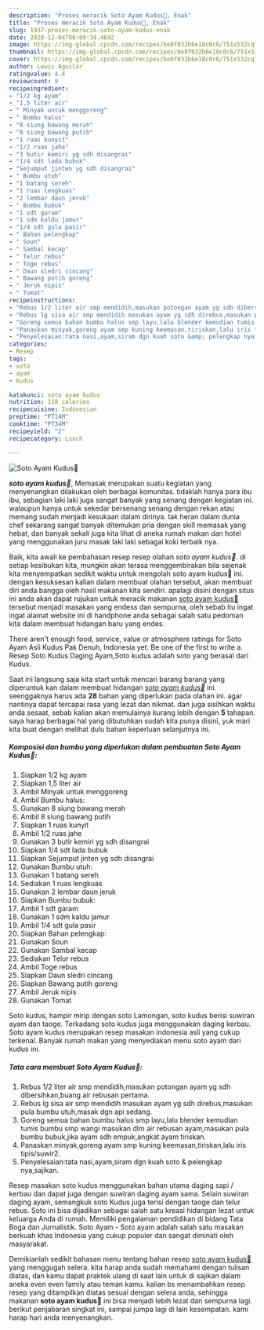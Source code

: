 ```yaml
---
description: "Proses meracik Soto Ayam Kudus🍂, Enak"
title: "Proses meracik Soto Ayam Kudus🍂, Enak"
slug: 1937-proses-meracik-soto-ayam-kudus-enak
date: 2020-12-04T06:09:34.469Z
image: https://img-global.cpcdn.com/recipes/be8f032b6e18c0c6/751x532cq70/soto-ayam-kudus🍂-foto-resep-utama.jpg
thumbnail: https://img-global.cpcdn.com/recipes/be8f032b6e18c0c6/751x532cq70/soto-ayam-kudus🍂-foto-resep-utama.jpg
cover: https://img-global.cpcdn.com/recipes/be8f032b6e18c0c6/751x532cq70/soto-ayam-kudus🍂-foto-resep-utama.jpg
author: Lewis Aguilar
ratingvalue: 4.4
reviewcount: 9
recipeingredient:
- "1/2 kg ayam"
- "1,5 liter air"
- " Minyak untuk menggoreng"
- " Bumbu halus"
- "8 siung bawang merah"
- "8 siung bawang putih"
- "1 ruas kunyit"
- "1/2 ruas jahe"
- "3 butir kemiri yg sdh disangrai"
- "1/4 sdt lada bubuk"
- "Sejumput jinten yg sdh disangrai"
- " Bumbu utuh"
- "1 batang sereh"
- "1 ruas lengkuas"
- "2 lembar daun jeruk"
- " Bumbu bubuk"
- "1 sdt garam"
- "1 sdm kaldu jamur"
- "1/4 sdt gula pasir"
- " Bahan pelengkap"
- " Soun"
- " Sambal kecap"
- " Telur rebus"
- " Toge rebus"
- " Daun sledri cincang"
- " Bawang putih goreng"
- " Jeruk nipis"
- " Tomat"
recipeinstructions:
- "Rebus 1/2 liter air smp mendidih,masukan potongan ayam yg sdh dibersihkan,buang air rebusan pertama."
- "Rebus lg sisa air smp mendidih masukan ayam yg sdh direbus,masukan pula bumbu utuh,masak dgn api sedang."
- "Goreng semua bahan bumbu halus smp layu,lalu blender kemudian tumis bumbu smp wangi masukan dlm air rebusan ayam,masukan pula bumbu bubuk,jika ayam sdh empuk,angkat ayam tiriskan."
- "Panaskan minyak,goreng ayam smp kuning keemasan,tiriskan,lalu iris tipis/suwir2."
- "Penyelesaian:tata nasi,ayam,siram dgn kuah soto &amp; pelengkap nya,sajikan."
categories:
- Resep
tags:
- soto
- ayam
- kudus

katakunci: soto ayam kudus 
nutrition: 118 calories
recipecuisine: Indonesian
preptime: "PT14M"
cooktime: "PT34M"
recipeyield: "2"
recipecategory: Lunch

---
```



![Soto Ayam Kudus🍂](https://img-global.cpcdn.com/recipes/be8f032b6e18c0c6/751x532cq70/soto-ayam-kudus🍂-foto-resep-utama.jpg)

<b><i>soto ayam kudus🍂</i></b>, Memasak merupakan suatu kegiatan yang menyenangkan dilakukan oleh berbagai komunitas. tidaklah hanya para ibu ibu, sebagian laki laki juga sangat banyak yang senang dengan kegiatan ini. walaupun hanya untuk sekedar bersenang senang dengan rekan atau memang sudah menjadi kesukaan dalam dirinya. tak heran dalam dunia chef sekarang sangat banyak ditemukan pria dengan skill memasak yang hebat, dan banyak sekali juga kita lihat di aneka rumah makan dan hotel yang menggunakan juru masak laki laki sebagai koki terbaik nya.

Baik, kita awali ke pembahasan resep resep olahan <i>soto ayam kudus🍂</i>. di setiap kesibukan kita, mungkin akan terasa menggembirakan bila sejenak kita menyempatkan sedikit waktu untuk mengolah soto ayam kudus🍂 ini. dengan kesuksesan kalian dalam membuat olahan tersebut, akan membuat diri anda bangga oleh hasil makanan kita sendiri. apalagi disini dengan situs ini anda akan dapat rujukan untuk meracik makanan <u>soto ayam kudus🍂</u> tersebut menjadi masakan yang endess dan sempurna, oleh sebab itu ingat ingat alamat website ini di handphone anda sebagai salah satu pedoman kita dalam membuat hidangan baru yang endes.

There aren&#39;t enough food, service, value or atmosphere ratings for Soto Ayam Asli Kudus Pak Denuh, Indonesia yet. Be one of the first to write a. Resep Soto Kudus Daging Ayam,Soto kudus adalah soto yang berasal dari Kudus.


Saat ini langsung saja kita start untuk mencari barang barang yang diperuntuk kan dalam membuat hidangan <u><i>soto ayam kudus🍂</i></u> ini. seenggaknya harus ada <b>28</b> bahan yang diperlukan pada olahan ini. agar nantinya dapat tercapai rasa yang lezat dan nikmat. dan juga sisihkan waktu anda sesaat, sebab kalian akan memulainya kurang lebih dengan <b>5</b> tahapan. saya harap berbagai hal yang dibutuhkan sudah kita punya disini, yuk mari kita buat dengan melihat dulu bahan keperluan selanjutnya ini.

<!--inarticleads1-->

##### Komposisi dan bumbu yang diperlukan dalam pembuatan Soto Ayam Kudus🍂:

1. Siapkan 1/2 kg ayam
1. Siapkan 1,5 liter air
1. Ambil  Minyak untuk menggoreng
1. Ambil  Bumbu halus:
1. Gunakan 8 siung bawang merah
1. Ambil 8 siung bawang putih
1. Siapkan 1 ruas kunyit
1. Ambil 1/2 ruas jahe
1. Gunakan 3 butir kemiri yg sdh disangrai
1. Siapkan 1/4 sdt lada bubuk
1. Siapkan Sejumput jinten yg sdh disangrai
1. Gunakan  Bumbu utuh:
1. Gunakan 1 batang sereh
1. Sediakan 1 ruas lengkuas
1. Gunakan 2 lembar daun jeruk
1. Siapkan  Bumbu bubuk:
1. Ambil 1 sdt garam
1. Gunakan 1 sdm kaldu jamur
1. Ambil 1/4 sdt gula pasir
1. Siapkan  Bahan pelengkap:
1. Gunakan  Soun
1. Gunakan  Sambal kecap
1. Sediakan  Telur rebus
1. Ambil  Toge rebus
1. Siapkan  Daun sledri cincang
1. Siapkan  Bawang putih goreng
1. Ambil  Jeruk nipis
1. Gunakan  Tomat


Soto kudus, hampir mirip dengan soto Lamongan, soto kudus berisi suwiran ayam dan taoge. Terkadang soto kudus juga menggunakan daging kerbau. Soto ayam kudus merupakan resep masakan indonesia asli yang cukup terkenal. Banyak rumah makan yang menyediakan menu soto ayam dari kudus ini. 

<!--inarticleads2-->

##### Tata cara membuat Soto Ayam Kudus🍂:

1. Rebus 1/2 liter air smp mendidih,masukan potongan ayam yg sdh dibersihkan,buang air rebusan pertama.
1. Rebus lg sisa air smp mendidih masukan ayam yg sdh direbus,masukan pula bumbu utuh,masak dgn api sedang.
1. Goreng semua bahan bumbu halus smp layu,lalu blender kemudian tumis bumbu smp wangi masukan dlm air rebusan ayam,masukan pula bumbu bubuk,jika ayam sdh empuk,angkat ayam tiriskan.
1. Panaskan minyak,goreng ayam smp kuning keemasan,tiriskan,lalu iris tipis/suwir2.
1. Penyelesaian:tata nasi,ayam,siram dgn kuah soto &amp; pelengkap nya,sajikan.


Resep masakan soto kudus menggunakan bahan utama daging sapi / kerbau dan dapat juga dengan suwiran daging ayam sama. Selain suwiran daging ayam, semangkuk soto Kudus juga terisi dengan taoge dan telur rebus. Soto ini bisa dijadikan sebagai salah satu kreasi hidangan lezat untuk keluarga Anda di rumah. Memiliki pengalaman pendidikan di bidang Tata Boga dan Jurnalistik. Soto Ayam - Soto ayam adalah salah satu masakan berkuah khas Indonesia yang cukup populer dan sangat diminati oleh masyarakat. 

Demikianlah sedikit bahasan menu tentang bahan resep <u>soto ayam kudus🍂</u> yang menggugah selera. kita harap anda sudah memahami dengan tulisan diatas, dan kamu dapat praktek ulang di saat lain untuk di sajikan dalam aneka even even family atau teman kamu. kalian bs menambahkan resep resep yang ditampilkan diatas sesuai dengan selera anda, sehingga makanan <b>soto ayam kudus🍂</b> ini bisa menjadi lebih lezat dan sempurna lagi. berikut penjabaran singkat ini, sampai jumpa lagi di lain kesempatan. kami harap hari anda menyenangkan.
